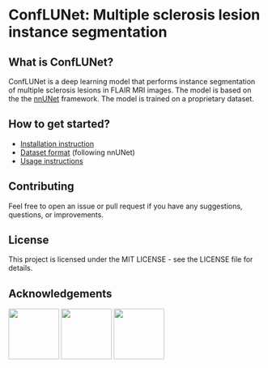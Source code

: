 # ConfLUNet: Multiple sclerosis lesion instance segmentation

## What is ConfLUNet?

ConfLUNet is a deep learning model that performs instance segmentation of multiple sclerosis lesions in FLAIR MRI images. The model is based on the the [nnUNet](https://github.com/MIC-DKFZ/nnUNet/tree/master) framework. The model is trained on a proprietary dataset.

## How to get started?

* [Installation instruction](docs/installation_instructions.md)
* [Dataset format](https://github.com/MIC-DKFZ/nnUNet/blob/master/documentation/dataset_format.md) (following nnUNet)  
* [Usage instructions](docs/how_to_use_conflunet.md) 




## Contributing

Feel free to open an issue or pull request if you have any suggestions, questions, or improvements.

## License

This project is licensed under the MIT LICENSE - see the LICENSE file for details.

## Acknowledgements
<img src="documentation/assets/uclouvain_logo.png" height="100px" />
<img src="documentation/assets/logo_UNIL.png" height="100px" />
<img src="documentation/assets/trail-logo.jpg" height="100px" />
